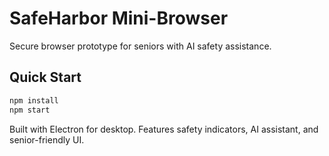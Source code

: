 # SafeHarbor Mini-Browser

Secure browser prototype for seniors with AI safety assistance.

## Quick Start
```bash
npm install
npm start
```

Built with Electron for desktop. Features safety indicators, AI assistant, and senior-friendly UI.
